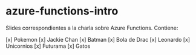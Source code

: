 # azure-functions-intro

Slides correspondientes a la charla sobre Azure Functions. Contiene:

[x] Pokemon
[x] Jackie Chan
[x]  Batman
[x]  Bola de Drac
[x]  Leonardo
[x]  Unicornios
[x]  Futurama
[x]  Gatos

